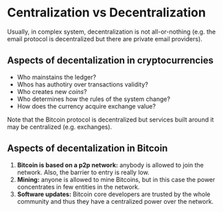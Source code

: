 # Centralization vs Decentralization

Usually, in complex system, decentralization is not all-or-nothing (e.g. the email protocol is decentralized but there are private email providers).

## Aspects of decentalization in cryptocurrencies

- Who mainstains the ledger?
- Whos has authotiry over transactions validity?
- Who creates new *coins*?
- Who determines how the rules of the system change?
- How does the currency acquire exchange value?

Note that the Bitcoin protocol is decentralized but services built around it may be centralized (e.g. exchanges).

## Aspects of decentalization in Bitcoin

1. **Bitcoin is based on a p2p network:** anybody is allowed to join the network. Also, the barrier to entry is really low.
2. **Mining:** anyone is allowed to mine Bitcoins, but in this case the power concentrates in few entities in the network.
3. **Software updates:** Bitcoin core developers are trusted by the whole community and thus they have a centralized power over the network.
